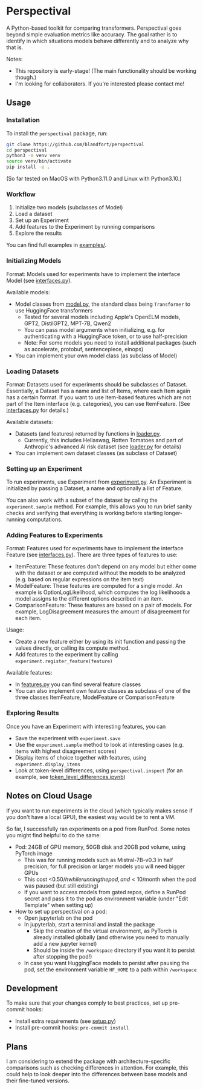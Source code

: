# Perspectival

A Python-based toolkit for comparing transformers.
Perspectival goes beyond simple evaluation metrics like accuracy.
The goal rather is to identify in which situations models behave differently and to analyze why that is.

Notes:

* This repository is early-stage! (The main functionality should be working though.)
* I'm looking for collaborators. If you're interested please contact me!


## Usage

### Installation

To install the `perspectival` package, run:

```bash
git clone https://github.com/blandfort/perspectival
cd perspectival
python3 -m venv venv
source venv/bin/activate
pip install -e .
```

(So far tested on MacOS with Python3.11.0 and Linux with Python3.10.)


### Workflow

1. Initialize two models (subclasses of Model)
2. Load a dataset
3. Set up an Experiment
4. Add features to the Experiment by running comparisons
5. Explore the results

You can find full examples in [examples/](examples/).


### Initializing Models

Format: Models used for experiments have to implement the interface Model (see [interfaces.py](perspectival/interfaces.py)).

Available models:

- Model classes from [model.py](perspectival/model.py), the standard class being `Transformer` to use HuggingFace transformers
  - Tested for several models including Apple's OpenELM models, GPT2, DistilGPT2, MPT-7B, Qwen2
  - You can pass model arguments when initializing, e.g. for authenticating with a HuggingFace token, or to use half-precision
  - Note: For some models you need to install additional packages (such as accelerate, protobuf, sentencepiece, einops)
- You can implement your own model class (as subclass of Model)


### Loading Datasets

Format: Datasets used for experiments should be subclasses of Dataset. Essentially, a Dataset has a name and list of Items, where each Item again has a certain format. If you want to use item-based features which are not part of the Item interface (e.g. categories), you can use ItemFeature. (See [interfaces.py](perspectival/interfaces.py) for details.)

Available datasets:

- Datasets (and features) returned by functions in [loader.py](perspectival/loader.py).
  - Currently, this includes Hellaswag, Rotten Tomatoes and part of Anthropic's advanced AI risk dataset (see [loader.py](perspectival/loader.py) for details)
- You can implement own dataset classes (as subclass of Dataset)


### Setting up an Experiment

To run experiments, use Experiment from [experiment.py](perspectival/experiment.py). An Experiment is initialized by passing a Dataset, a name and optionally a list of Feature.

You can also work with a subset of the dataset by calling the `experiment.sample` method.
For example, this allows you to run brief sanity checks and verifying that everything is working before starting longer-running computations.


### Adding Features to Experiments

Format: Features used for experiments have to implement the interface Feature (see [interfaces.py](perspectival/interfaces.py)). There are three types of features to use:

- ItemFeature: These features don't depend on any model but either come with the dataset or are computed without the models to be analyzed (e.g. based on regular expressions on the item text)
- ModelFeature: These features are computed for a single model. An example is OptionLogLikelihood, which computes the log likelihoods a model assigns to the different options described in an item.
- ComparisonFeature: These features are based on a pair of models. For example, LogDisagreement measures the amount of disagreement for each item.

Usage:

- Create a new feature either by using its init function and passing the values directly, or calling its compute method.
- Add features to the experiment by calling `experiment.register_feature(feature)`

Available features:

- In [features.py](perspectival/features.py) you can find several feature classes
- You can also implement own feature classes as subclass of one of the three classes ItemFeature, ModelFeature or ComparisonFeature


### Exploring Results

Once you have an Experiment with interesting features, you can

* Save the experiment with `experiment.save`
* Use the `experiment.sample` method to look at interesting cases (e.g. items with highest disagreement scores)
* Display items of choice together with features, using `experiment.display_items`
* Look at token-level differences, using `perspectival.inspect` (for an example, see [token_level_differences.ipynb](examples/token_level_differences.ipynb))


## Notes on Cloud Usage

If you want to run experiments in the cloud (which typically makes sense if you don't have a local GPU), the easiest way would be to rent a VM.

So far, I successfully ran experiments on a pod from RunPod. Some notes you might find helpful to do the same:

- Pod: 24GB of GPU memory, 50GB disk and 20GB pod volume, using PyTorch image
  - This was for running models such as Mistral-7B-v0.3 in half precision; for full precision or larger models you will need bigger GPUs
  - This cost <0.50$/h while running the pod, and <10$/month when the pod was paused (but still existing)
  - If you want to access models from gated repos, define a RunPod secret and pass it to the pod as environment variable (under "Edit Template" when setting up)
- How to set up perspectival on a pod:
  - Open jupyterlab on the pod
  - In jupyterlab, start a terminal and install the package
    - Skip the creation of the virtual environment, as PyTorch is already installed globally (and otherwise you need to manually add a new jupyter kernel)
    - Should be inside the `/workspace` directory if you want it to persist after stopping the pod!)
  - In case you want HuggingFace models to persist after pausing the pod, set the environment variable `HF_HOME` to a path within `/workspace`


## Development

To make sure that your changes comply to best practices, set up pre-commit hooks:

- Install extra requirements (see [setup.py](setup.py))
- Install pre-commit hooks: `pre-commit install`


## Plans

I am considering to extend the package with architecture-specific comparisons such as checking differences in attention. For example, this could help to look deeper into the differences between base models and their fine-tuned versions.
